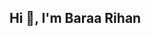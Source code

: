 ## Hi 👋, I'm Baraa Rihan

<!--

👀 I’m interested in software testing..
🌱 I’m currently learning automation testing..
💞️ I’m looking to collaborate on testing challenges...
👨‍💻 All of my projects are available at https://github.com/BaraaRihan
📫 How to reach me by mail baraa.rihan@gmail.com
Connect with me:
(https://www.linkedin.com/in/baraa-rihan/)

Languages and Tools:
android azure c csharp cypress figma git html5 java javascript jenkins linux mssql postman python ruby selenium xd


**BaraaRihan/BaraaRihan** is a ✨ _special_ ✨ repository because its `README.md` (this file) appears on your GitHub profile.
